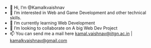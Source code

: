 - 👋 Hi, I’m @Kamalkvaishnav
- 👀 I’m interested in Web and Game Development and other technical skills.
- 🌱 I’m currently learning Web Development
- 💞️ I’m looking to collaborate on A big Web Dev Project
- 📫 You can send me a mail here kamal.vaishnav@iitgn.ac.in | kamalkvaishnav@gmail.com

<!---
Kamalkvaishnav/Kamalkvaishnav is a ✨ special ✨ repository because its `README.md` (this file) appears on your GitHub profile.
You can click the Preview link to take a look at your changes.
--->
